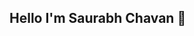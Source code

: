 ## Hello I'm Saurabh Chavan 👋

<!--
**Saurabh3000/Saurabh3000** is a ✨ _special_ ✨ repository because its `README.md` (this file) appears on your GitHub profile.

Here are some ideas to get you started:

Welcome to my GitHub page! Here you'll find a my projects.
- 🔭 I’m currently pursuing Master of Computer Applications (MCA).
- 🌱 I’m currently learning Java and Data Structures.
- 👯 I’m looking to new opportunities and challenges that push me to excel.
- 💬 Ask me about tech related stuff.
-->
